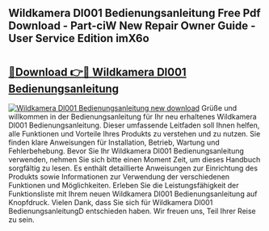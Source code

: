 ## Wildkamera Dl001 Bedienungsanleitung Free Pdf Download - Part-ciW New Repair Owner Guide - User Service Edition imX6o

# <h2><a href="http://df0698.blite.top/?on=Wildkamera+Dl001+Bedienungsanleitung">🔗Download 👉🔴 Wildkamera Dl001 Bedienungsanleitung</a></h2>

[![Wildkamera Dl001 Bedienungsanleitung new download](https://i.imgur.com/lujVjoI.png)](http://df0698.blite.top/?on=Wildkamera+Dl001+Bedienungsanleitung)
Grüße und willkommen in der Bedienungsanleitung für Ihr neu erhaltenes Wildkamera Dl001 Bedienungsanleitung. Dieser umfassende Leitfaden soll Ihnen helfen, alle Funktionen und Vorteile Ihres Produkts zu verstehen und zu nutzen. Sie finden klare Anweisungen für Installation, Betrieb, Wartung und Fehlerbehebung. Bevor Sie Ihr Wildkamera Dl001 Bedienungsanleitung verwenden, nehmen Sie sich bitte einen Moment Zeit, um dieses Handbuch sorgfältig zu lesen. Es enthält detaillierte Anweisungen zur Einrichtung des Produkts sowie Informationen zur Verwendung der verschiedenen Funktionen und Möglichkeiten. Erleben Sie die Leistungsfähigkeit der Funktionsliste mit Ihrem neuen Wildkamera Dl001 Bedienungsanleitung auf Knopfdruck. Vielen Dank, dass Sie sich für Wildkamera Dl001 BedienungsanleitungD entschieden haben. Wir freuen uns, Teil Ihrer Reise zu sein.

